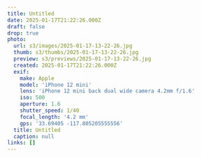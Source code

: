 ```yaml
---
title: Untitled
date: 2025-01-17T21:22:26.000Z
draft: false
drop: true
photo:
  url: s3/images/2025-01-17-13-22-26.jpg
  thumb: s3/thumbs/2025-01-17-13-22-26.jpg
  preview: s3/previews/2025-01-17-13-22-26.jpg
  created: 2025-01-17T21:22:26.000Z
  exif:
    make: Apple
    model: 'iPhone 12 mini'
    lens: 'iPhone 12 mini back dual wide camera 4.2mm f/1.6'
    iso: 500
    aperture: 1.6
    shutter_speed: 1/40
    focal_length: '4.2 mm'
    gps: '33.69405 -117.805205555556'
  title: Untitled
  caption: null
links: []
---
```

